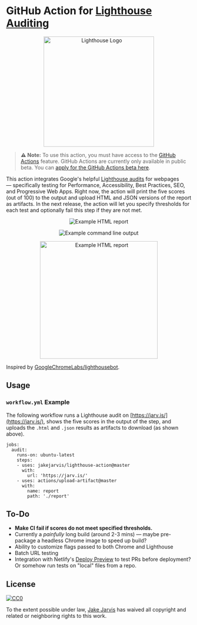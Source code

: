 # GitHub Action for [Lighthouse Auditing](https://developers.google.com/web/tools/lighthouse/)

<p align="center"><img src="https://raw.githubusercontent.com/jakejarvis/lighthouse-action/master/screenshots/logo.png" alt="Lighthouse Logo" width="300px"></p>

> **⚠️ Note:** To use this action, you must have access to the [GitHub Actions](https://github.com/features/actions) feature. GitHub Actions are currently only available in public beta. You can [apply for the GitHub Actions beta here](https://github.com/features/actions/signup/).

This action integrates Google's helpful [Lighthouse audits](https://developers.google.com/web/tools/lighthouse/) for webpages — specifically testing for Performance, Accessibility, Best Practices, SEO, and Progressive Web Apps. Right now, the action will print the five scores (out of 100) to the output and upload HTML and JSON versions of the report as artifacts. In the next release, the action will let you specify thresholds for each test and optionally fail this step if they are not met.

<p align="center"><img src="https://raw.githubusercontent.com/jakejarvis/lighthouse-action/master/screenshots/screenshot-report.png" alt="Example HTML report"></p>
<p align="center"><img src="https://raw.githubusercontent.com/jakejarvis/lighthouse-action/master/screenshots/screenshot-output.png" alt="Example command line output"></p>
<p align="center"><img src="https://raw.githubusercontent.com/jakejarvis/lighthouse-action/master/screenshots/screenshot-artifact.png" alt="Example HTML report" width="320px"></p>

Inspired by [GoogleChromeLabs/lighthousebot](https://github.com/GoogleChromeLabs/lighthousebot).


## Usage

### `workflow.yml` Example

The following workflow runs a Lighthouse audit on [https://jarv.is/](https://jarv.is/), shows the five scores in the output of the step, and uploads the `.html` and `.json` results as artifacts to download (as shown above).

```
jobs:
  audit:
    runs-on: ubuntu-latest
    steps:
    - uses: jakejarvis/lighthouse-action@master
      with:
        url: 'https://jarv.is/'
    - uses: actions/upload-artifact@master
      with:
        name: report
        path: './report'
```


## To-Do

- **Make CI fail if scores do not meet specified thresholds.**
- Currently a *painfully* long build (around 2-3 mins) — maybe pre-package a headless Chrome image to speed up build?
- Ability to customize flags passed to both Chrome and Lighthouse
- Batch URL testing
- Integration with Netlify's [Deploy Preview](https://www.netlify.com/docs/continuous-deployment/) to test PRs before deployment? Or somehow run tests on "local" files from a repo.


## License

[![CC0](http://mirrors.creativecommons.org/presskit/buttons/88x31/svg/cc-zero.svg)](https://creativecommons.org/publicdomain/zero/1.0/)

To the extent possible under law, [Jake Jarvis](https://jarv.is/) has waived all copyright and related or neighboring rights to this work.
